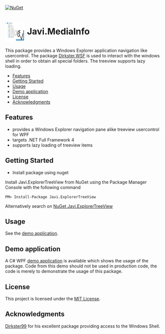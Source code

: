 [![NuGet](https://img.shields.io/nuget/v/Javi.ExplorerTreeView.svg)](https://www.nuget.org/packages/Javi.ExplorerTreeView/) 

# 

# <img align="center" src="./PackageIcon.png">  Javi.MediaInfo

This package provides a Windows Explorer application navigation like usercontrol.
The package [Dirkster.WSF](https://www.nuget.org/packages/Dirkster.WSF/) is used to interact with the 
windows shell in order to obtain all special folders.
The treeview supports lazy loading.

- [Features](#features)
- [Getting Started](#getting-started)
- [Usage](#usage)
- [Demo application](#demo)
- [License](#license)
- [Acknowledgments](#acknowledgments)

## Features
- provides a Windows Explorer navigation pane alike treeview usercontrol for WPF
- targets .NET Full Framework 4
- supports lazy loading of treeview items
    
## Getting Started

- Install package using nuget

Install Javi.ExplorerTreeView from NuGet using the Package Manager Console with the following command

    PM> Install-Package Javi.ExplorerTreeView

Alternatively search on [NuGet Javi.ExplorerTreeView](https://www.nuget.org/packages/Javi.ExplorerTreeView)

## Usage

See the [demo application](#demo).

## Demo application

A C# WPF [demo application](https://github.com/jacovis/Javi.ExplorerTreeView/tree/master/Demo) is available which 
shows the usage of the package. Code from this demo should not be used in production code, the code is merely to 
demonstrate the usage of this package.
    
## License

This project is licensed under the [MIT License](https://github.com/jacovis/Javi.ExplorerTreeView/blob/master/LICENSE.md).

## Acknowledgments

[Dirkster99](https://www.nuget.org/profiles/Dirkster99) for his excellent package providing access to the Windows Shell.
